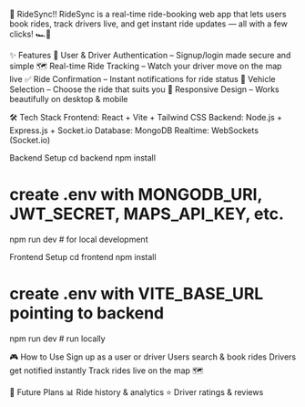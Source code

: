 🚗 RideSync!!
RideSync is a real-time ride-booking web app that lets users book rides, track drivers live, and get instant ride updates — all with a few clicks! 🏎️💨

✨ Features
🔑 User & Driver Authentication – Signup/login made secure and simple
🗺️ Real-time Ride Tracking – Watch your driver move on the map live
✅ Ride Confirmation – Instant notifications for ride status
🚗 Vehicle Selection – Choose the ride that suits you
📱 Responsive Design – Works beautifully on desktop & mobile

🛠️ Tech Stack
Frontend: React + Vite + Tailwind CSS
Backend: Node.js + Express.js + Socket.io
Database: MongoDB
Realtime: WebSockets (Socket.io)

Backend Setup
cd backend
npm install
# create .env with MONGODB_URI, JWT_SECRET, MAPS_API_KEY, etc.
npm run dev   # for local development

Frontend Setup
cd frontend
npm install
# create .env with VITE_BASE_URL pointing to backend
npm run dev   # run locally

🎮 How to Use
Sign up as a user or driver
Users search & book rides
Drivers get notified instantly
Track rides live on the map 🗺️

🚀 Future Plans
📊 Ride history & analytics
⭐ Driver ratings & reviews
